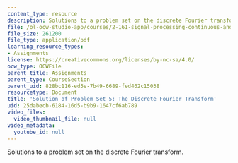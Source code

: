 ```yaml
---
content_type: resource
description: Solutions to a problem set on the discrete Fourier transform.
file: /ol-ocw-studio-app/courses/2-161-signal-processing-continuous-and-discrete-fall-2008/25dabecb618416d5b9b91647cf6ab789_ps5soln.pdf
file_size: 261200
file_type: application/pdf
learning_resource_types:
- Assignments
license: https://creativecommons.org/licenses/by-nc-sa/4.0/
ocw_type: OCWFile
parent_title: Assignments
parent_type: CourseSection
parent_uid: 828bc116-ed5e-7b49-6689-fed462c15038
resourcetype: Document
title: 'Solution of Problem Set 5: The Discrete Fourier Transform'
uid: 25dabecb-6184-16d5-b9b9-1647cf6ab789
video_files:
  video_thumbnail_file: null
video_metadata:
  youtube_id: null
---
```

Solutions to a problem set on the discrete Fourier transform.
